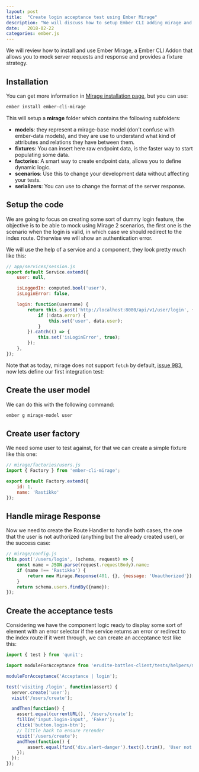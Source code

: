```yaml
---
layout: post
title:  "Create login acceptance test using Ember Mirage"
description: "We will discuss how to setup Ember CLI adding mirage and how to use it efficiently to backup your testing scenarios"
date:   2018-02-22
categories: ember.js
---
```


We will review how to install and use Ember Mirage, a Ember CLI Addon that allows you to mock server requests and response and provides a
fixture strategy.

## Installation

You can get more information in [Mirage installation page](http://www.ember-cli-mirage.com/docs/v0.4.x/installation/), but you can use:

```sh
ember install ember-cli-mirage
```

This will setup a **mirage** folder which contains the following subfolders:

 - **models**: they represent a mirage-base model (don't confuse with ember-data models), and they are use to understand what kind of attributes
 and relations they have between them.
 - **fixtures**: You can insert here raw endpoint data, is the faster way to start populating some data.
 - **factories**: A smart way to create endpoint data, allows you to define dynamic logic.
 - **scenarios**: Use this to change your development data without affecting your tests.
 - **serializers**: You can use to change the format of the server response.

## Setup the code

We are going to focus on creating some sort of dummy login feature, the objective is to be able to mock using Mirage 2 scenarios, the first one
is the scenario when the login is valid, in which case we should redirect to the index route. Otherwise we will show an authentication error.

We will use the help of a service and a component, they look pretty much like this:

```js
// app/services/session.js
export default Service.extend({
    user: null,

    isLoggedIn: computed.bool('user'),
    isLoginError: false,

    login: function(username) {
        return this.$.post('http://localhost:8080/api/v1/user/login', {username} ).then((data) => {
            if (!data.error) {
                this.set('user', data.user);
            }
        }).catch(() => {
            this.set('isLoginError', true);
        });
    },
});
```

Note that as today, mirage does not support `fetch` by default, [issue 983](https://github.com/samselikoff/ember-cli-mirage/issues/983), now lets
define our first integration test:

## Create the user model

We can do this with the following command:

```sh
ember g mirage-model user
```

## Create user factory

We need some user to test against, for that we can create a simple fixture like this one:

```js
// mirage/factories/users.js
import { Factory } from 'ember-cli-mirage';

export default Factory.extend({
    id: 1,
    name: 'Rastikko'
});


```

## Handle mirage Response

Now we need to create the Route Handler to handle both cases, the one that the user is not authorized (anything but the already created user),
or the success case:

```js
// mirage/config.js
this.post('/users/login', (schema, request) => {
    const name = JSON.parse(request.requestBody).name;
    if (name !== 'Rastikko') {
        return new Mirage.Response(401, {}, {message: 'Unauthorized'});
    }
    return schema.users.findBy({name});
});
```

## Create the acceptance tests

Considering we have the component logic ready to display some sort of element with an error selector if the service returns an error or
redirect to the index route if it went through, we can create an acceptance test like this:

```js
import { test } from 'qunit';

import moduleForAcceptance from 'erudite-battles-client/tests/helpers/module-for-acceptance';

moduleForAcceptance('Acceptance | login');

test('visiting /login', function(assert) {
  server.create('user');
  visit('/users/create');

  andThen(function() {
    assert.equal(currentURL(), '/users/create');
    fillIn('input.login-input', 'Faker');
    click('button.login-btn');
    // little hack to ensure rerender
    visit('/users/create');
    andThen(function() {
        assert.equal(find('div.alert-danger').text().trim(), 'User not found.');
    });
  });
});

```
